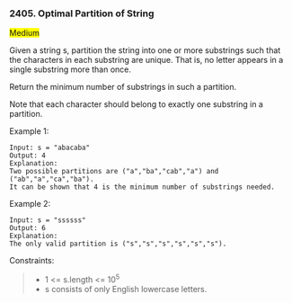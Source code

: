 ### 2405. Optimal Partition of String

<span style="background-color:yellow">Medium</span>

Given a string s, partition the string into one or more substrings such that the characters in each substring are unique. That is, no letter appears in a single substring more than once.

Return the minimum number of substrings in such a partition.

Note that each character should belong to exactly one substring in a partition.

 

Example 1:

	Input: s = "abacaba"
	Output: 4
	Explanation:
	Two possible partitions are ("a","ba","cab","a") and ("ab","a","ca","ba").
	It can be shown that 4 is the minimum number of substrings needed.

Example 2:

	Input: s = "ssssss"
	Output: 6
	Explanation:
	The only valid partition is ("s","s","s","s","s","s").

 

Constraints:

> - 1 <= s.length <= 10<sup>5</sup>
> - s consists of only English lowercase letters.

